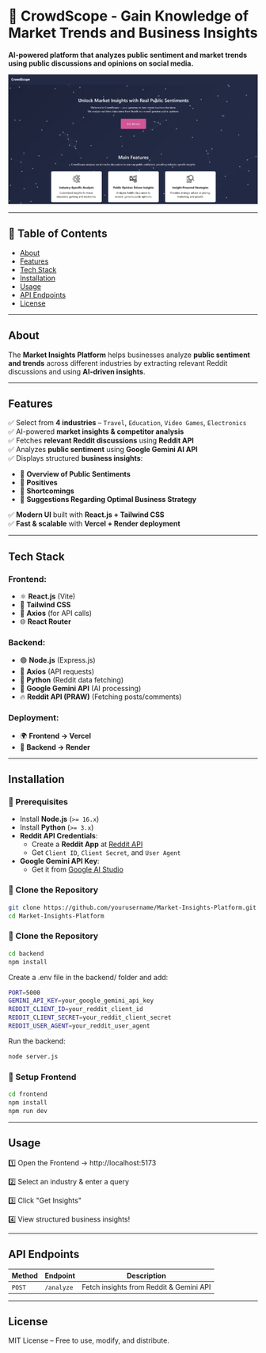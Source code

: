 # 🚀 CrowdScope - Gain Knowledge of Market Trends and Business Insights
**AI-powered platform that analyzes public sentiment and market trends using public discussions and opinions on social media.**

![Market Insights Platform](https://github.com/lakshyagrg23/CrowdScope/blob/daa83d4662487c97ecbd878a10ca56e724e07ca2/home.png)

---

## 📖 Table of Contents
- [About](#about)
- [Features](#features)
- [Tech Stack](#tech-stack)
- [Installation](#installation)
- [Usage](#usage)
- [API Endpoints](#api-endpoints)
- [License](#license)

---

## About
The **Market Insights Platform** helps businesses analyze **public sentiment and trends** across different industries by extracting relevant Reddit discussions and using **AI-driven insights**.

---

## Features
✅ Select from **4 industries** – `Travel`, `Education`, `Video Games`, `Electronics`  
✅ AI-powered **market insights & competitor analysis**  
✅ Fetches **relevant Reddit discussions** using **Reddit API**  
✅ Analyzes **public sentiment** using **Google Gemini AI API**  
✅ Displays structured **business insights**:
   - 🔹 **Overview of Public Sentiments**
   - 🔹 **Positives**
   - 🔹 **Shortcomings**
   - 🔹 **Suggestions Regarding Optimal Business Strategy**

✅ **Modern UI** built with **React.js + Tailwind CSS**  
✅ **Fast & scalable** with **Vercel + Render deployment**

---

## Tech Stack
### **Frontend:**
- ⚛️ **React.js** (Vite)
- 🎨 **Tailwind CSS**
- 🔗 **Axios** (for API calls)
- 🌐 **React Router**

### **Backend:**
- 🟢 **Node.js** (Express.js)
- 🔗 **Axios** (API requests)
- 🐍 **Python** (Reddit data fetching)
- 🔧 **Google Gemini API** (AI processing)
- 🔥 **Reddit API (PRAW)** (Fetching posts/comments)

### **Deployment:**
- 🌍 **Frontend → Vercel**
- 🔄 **Backend → Render**

---

## Installation
### 🔹 Prerequisites
- Install **Node.js** (`>= 16.x`)
- Install **Python** (`>= 3.x`)
- **Reddit API Credentials**:
  - Create a **Reddit App** at [Reddit API](https://www.reddit.com/prefs/apps)
  - Get `Client ID`, `Client Secret`, and `User Agent`
- **Google Gemini API Key**:
  - Get it from [Google AI Studio](https://aistudio.google.com/)

### 🔹 Clone the Repository
```sh
git clone https://github.com/yourusername/Market-Insights-Platform.git
cd Market-Insights-Platform
```

### 🔹 Clone the Repository
```sh
cd backend
npm install
```
Create a .env file in the backend/ folder and add:
```sh
PORT=5000
GEMINI_API_KEY=your_google_gemini_api_key
REDDIT_CLIENT_ID=your_reddit_client_id
REDDIT_CLIENT_SECRET=your_reddit_client_secret
REDDIT_USER_AGENT=your_reddit_user_agent
```
Run the backend:
```sh
node server.js
```

### 🔹 Setup Frontend
```sh
cd frontend
npm install
npm run dev
```
---

## Usage

1️⃣ Open the Frontend → http://localhost:5173

2️⃣ Select an industry & enter a query

3️⃣ Click "Get Insights"

4️⃣ View structured business insights!

---

## API Endpoints
| **Method** | **Endpoint** | **Description** |
|------------|-------------|----------------|
| `POST` | `/analyze` | Fetch insights from Reddit & Gemini API |

---

## License

MIT License – Free to use, modify, and distribute.

